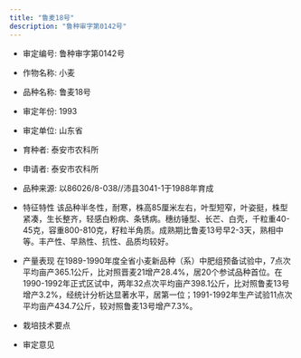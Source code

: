 ```yaml
---
title: "鲁麦18号"
description: "鲁种审字第0142号"
---
```

* 审定编号:  鲁种审字第0142号

*  作物名称:  小麦

*  品种名称:  鲁麦18号

*  审定年份:  1993

*  审定单位:  山东省

* 育种者:  泰安市农科所

*  申请者:  泰安市农科所

*  品种来源:  以86026/8-038//沛县3041-1于1988年育成

*  特征特性
该品种半冬性，耐寒，株高85厘米左右，叶型短窄，叶姿挺，株型紧凑，生长整齐，轻感白粉病、条锈病。穗纺锤型、长芒、白壳，千粒重40-45克，容重800-810克，籽粒半角质。成熟期比鲁麦13号早2-3天，熟相中等。丰产性、早熟性、抗性、品质均较好。

*  产量表现
在1989-1990年度全省小麦新品种（系）中肥组预备试验中，7点次平均亩产365.1公斤，比对照晋麦21增产28.4%，居20个参试品种首位。在1990-1992年正式区试中，两年32点次平均亩产398.1公斤，比对照鲁麦13号增产3.2%，经统计分析达显著水平，居第一位；1991-1992年生产试验11点次平均亩产434.7公斤，较对照鲁麦13号增产7.3%。

*  栽培技术要点


*  审定意见

